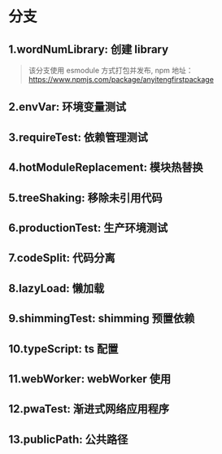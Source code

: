# 分支

## 1.wordNumLibrary: 创建 library
> 该分支使用 esmodule 方式打包并发布, npm 地址：https://www.npmjs.com/package/anyitengfirstpackage

## 2.envVar: 环境变量测试

## 3.requireTest: 依赖管理测试

## 4.hotModuleReplacement: 模块热替换

## 5.treeShaking: 移除未引用代码

## 6.productionTest: 生产环境测试

## 7.codeSplit: 代码分离

## 8.lazyLoad: 懒加载

## 9.shimmingTest: shimming 预置依赖

## 10.typeScript: ts 配置

## 11.webWorker: webWorker 使用

## 12.pwaTest: 渐进式网络应用程序

## 13.publicPath: 公共路径